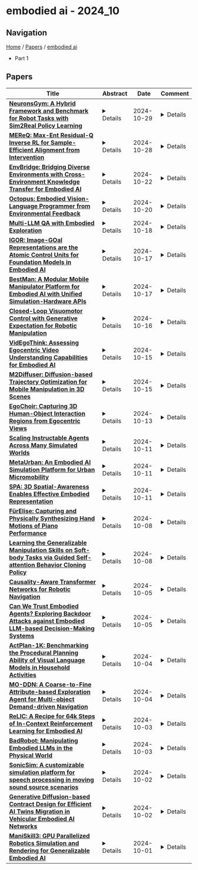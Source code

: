 # embodied ai - 2024_10

## Navigation

[Home](https://lixin97.github.io/arXivRadar) / [Papers](https://lixin97.github.io/arXivRadar/papers) / [embodied ai](https://lixin97.github.io/arXivRadar/papers/embodied_ai)

- Part 1

## Papers

| **Title** | **Abstract** | **Date** | **Comment** |
| --- | --- | --- | --- |
| **[NeuronsGym: A Hybrid Framework and Benchmark for Robot Tasks with Sim2Real Policy Learning](http://arxiv.org/abs/2302.03385v2)** | <details>The rise of embodied AI has greatly improved the possibility of general mobile agent systems. At present, many evaluation platforms with rich scenes, high visual fidelity and various application scenarios have been developed. In this paper, we present a hybrid framework named NeuronsGym that can be used for policy learning of robot tasks, covering a simulation platform for training policy, and a physical system for studying sim2real problems. Unlike most current single-task, slow-moving robotic platforms, our framework provides agile physical robots with a wider range of speeds, and can be employed to train robotic navigation and confrontation policies. At the same time, in order to evaluate the safety of robot navigation, we propose a safety-weighted path length (SFPL) to improve the safety evaluation in the current mobile robot navigation. Based on this platform, we build a new benchmark for navigation and confrontation tasks under this platform by comparing the current mainstream sim2real methods, and hold the 2022 IEEE Conference on Games (CoG) RoboMaster sim2real challenge. We release the codes of this framework\footnote{\url{https://github.com/DRL-CASIA/NeuronsGym}} and hope that this platform can promote the development of more flexible and agile general mobile agent algorithms.</details> | 2024-10-29 | <details>16 pages, 10 figures</details> |
| **[MEReQ: Max-Ent Residual-Q Inverse RL for Sample-Efficient Alignment from Intervention](http://arxiv.org/abs/2406.16258v2)** | <details>Aligning robot behavior with human preferences is crucial for deploying embodied AI agents in human-centered environments. A promising solution is interactive imitation learning from human intervention, where a human expert observes the policy's execution and provides interventions as feedback. However, existing methods often fail to utilize the prior policy efficiently to facilitate learning, thus hindering sample efficiency. In this work, we introduce MEReQ (Maximum-Entropy Residual-Q Inverse Reinforcement Learning), designed for sample-efficient alignment from human intervention. Instead of inferring the complete human behavior characteristics, MEReQ infers a residual reward function that captures the discrepancy between the human expert's and the prior policy's underlying reward functions. It then employs Residual Q-Learning (RQL) to align the policy with human preferences using this residual reward function. Extensive evaluations on simulated and real-world tasks demonstrate that MEReQ achieves sample-efficient policy alignment from human intervention.</details> | 2024-10-28 | <details></details> |
| **[EnvBridge: Bridging Diverse Environments with Cross-Environment Knowledge Transfer for Embodied AI](http://arxiv.org/abs/2410.16919v1)** | <details>In recent years, Large Language Models (LLMs) have demonstrated high reasoning capabilities, drawing attention for their applications as agents in various decision-making processes. One notably promising application of LLM agents is robotic manipulation. Recent research has shown that LLMs can generate text planning or control code for robots, providing substantial flexibility and interaction capabilities. However, these methods still face challenges in terms of flexibility and applicability across different environments, limiting their ability to adapt autonomously. Current approaches typically fall into two categories: those relying on environment-specific policy training, which restricts their transferability, and those generating code actions based on fixed prompts, which leads to diminished performance when confronted with new environments. These limitations significantly constrain the generalizability of agents in robotic manipulation. To address these limitations, we propose a novel method called EnvBridge. This approach involves the retention and transfer of successful robot control codes from source environments to target environments. EnvBridge enhances the agent's adaptability and performance across diverse settings by leveraging insights from multiple environments. Notably, our approach alleviates environmental constraints, offering a more flexible and generalizable solution for robotic manipulation tasks. We validated the effectiveness of our method using robotic manipulation benchmarks: RLBench, MetaWorld, and CALVIN. Our experiments demonstrate that LLM agents can successfully leverage diverse knowledge sources to solve complex tasks. Consequently, our approach significantly enhances the adaptability and robustness of robotic manipulation agents in planning across diverse environments.</details> | 2024-10-22 | <details></details> |
| **[Octopus: Embodied Vision-Language Programmer from Environmental Feedback](http://arxiv.org/abs/2310.08588v2)** | <details>Large vision-language models (VLMs) have achieved substantial progress in multimodal perception and reasoning. When integrated into an embodied agent, existing embodied VLM works either output detailed action sequences at the manipulation level or only provide plans at an abstract level, leaving a gap between high-level planning and real-world manipulation. To bridge this gap, we introduce Octopus, an embodied vision-language programmer that uses executable code generation as a medium to connect planning and manipulation. Octopus is designed to 1) proficiently comprehend an agent's visual and textual task objectives, 2) formulate intricate action sequences, and 3) generate executable code. To facilitate Octopus model development, we introduce OctoVerse: a suite of environments tailored for benchmarking vision-based code generators on a wide spectrum of tasks, ranging from mundane daily chores in simulators to sophisticated interactions in complex video games such as Grand Theft Auto (GTA) and Minecraft. To train Octopus, we leverage GPT-4 to control an explorative agent that generates training data, i.e., action blueprints and corresponding executable code. We also collect feedback that enables an enhanced training scheme called Reinforcement Learning with Environmental Feedback (RLEF). Through a series of experiments, we demonstrate Octopus's functionality and present compelling results, showing that the proposed RLEF refines the agent's decision-making. By open-sourcing our simulation environments, dataset, and model architecture, we aspire to ignite further innovation and foster collaborative applications within the broader embodied AI community.</details> | 2024-10-20 | <details>Project Page: https://choiszt.github.io/Octopus/, Codebase: https://github.com/dongyh20/Octopus</details> |
| **[Multi-LLM QA with Embodied Exploration](http://arxiv.org/abs/2406.10918v5)** | <details>Large language models (LLMs) have grown in popularity due to their natural language interface and pre trained knowledge, leading to rapidly increasing success in question-answering (QA) tasks. More recently, multi-agent systems with LLM-based agents (Multi-LLM) have been utilized increasingly more for QA. In these scenarios, the models may each answer the question and reach a consensus or each model is specialized to answer different domain questions. However, most prior work dealing with Multi-LLM QA has focused on scenarios where the models are asked in a zero-shot manner or are given information sources to extract the answer. For question answering of an unknown environment, embodied exploration of the environment is first needed to answer the question. This skill is necessary for personalizing embodied AI to environments such as households. There is a lack of insight into whether a Multi-LLM system can handle question-answering based on observations from embodied exploration. In this work, we address this gap by investigating the use of Multi-Embodied LLM Explorers (MELE) for QA in an unknown environment. Multiple LLM-based agents independently explore and then answer queries about a household environment. We analyze different aggregation methods to generate a single, final answer for each query: debating, majority voting, and training a central answer module (CAM). Using CAM, we observe a $46\%$ higher accuracy compared against the other non-learning-based aggregation methods. We provide code and the query dataset for further research.</details> | 2024-10-18 | <details>16 pages, 9 Figures, 5 Tables</details> |
| **[IGOR: Image-GOal Representations are the Atomic Control Units for Foundation Models in Embodied AI](http://arxiv.org/abs/2411.00785v1)** | <details>We introduce Image-GOal Representations (IGOR), aiming to learn a unified, semantically consistent action space across human and various robots. Through this unified latent action space, IGOR enables knowledge transfer among large-scale robot and human activity data. We achieve this by compressing visual changes between an initial image and its goal state into latent actions. IGOR allows us to generate latent action labels for internet-scale video data. This unified latent action space enables the training of foundation policy and world models across a wide variety of tasks performed by both robots and humans. We demonstrate that: (1) IGOR learns a semantically consistent action space for both human and robots, characterizing various possible motions of objects representing the physical interaction knowledge; (2) IGOR can "migrate" the movements of the object in the one video to other videos, even across human and robots, by jointly using the latent action model and world model; (3) IGOR can learn to align latent actions with natural language through the foundation policy model, and integrate latent actions with a low-level policy model to achieve effective robot control. We believe IGOR opens new possibilities for human-to-robot knowledge transfer and control.</details> | 2024-10-17 | <details></details> |
| **[BestMan: A Modular Mobile Manipulator Platform for Embodied AI with Unified Simulation-Hardware APIs](http://arxiv.org/abs/2410.13407v1)** | <details>Embodied Artificial Intelligence (Embodied AI) emphasizes agents' ability to perceive, understand, and act in physical environments. Simulation platforms play a crucial role in advancing this field by enabling the validation and optimization of algorithms. However, existing platforms face challenges such as multilevel technical integration complexity, insufficient modularity, interface heterogeneity, and adaptation to diverse hardware. We present BestMan, a simulation platform based on PyBullet, designed to address these issues. BestMan introduces an integrated multilevel skill chain for seamless coordination across perception, planning, and control; a highly modular architecture for flexible algorithm integration; unified interfaces for smooth simulation-to-reality transfer; and a hardware-agnostic approach for adapting to various mobile manipulator configurations. These features collectively simplify development and enhance platform expandability, making BestMan a valuable tool for Embodied AI research.</details> | 2024-10-17 | <details></details> |
| **[Closed-Loop Visuomotor Control with Generative Expectation for Robotic Manipulation](http://arxiv.org/abs/2409.09016v3)** | <details>Despite significant progress in robotics and embodied AI in recent years, deploying robots for long-horizon tasks remains a great challenge. Majority of prior arts adhere to an open-loop philosophy and lack real-time feedback, leading to error accumulation and undesirable robustness. A handful of approaches have endeavored to establish feedback mechanisms leveraging pixel-level differences or pre-trained visual representations, yet their efficacy and adaptability have been found to be constrained. Inspired by classic closed-loop control systems, we propose CLOVER, a closed-loop visuomotor control framework that incorporates feedback mechanisms to improve adaptive robotic control. CLOVER consists of a text-conditioned video diffusion model for generating visual plans as reference inputs, a measurable embedding space for accurate error quantification, and a feedback-driven controller that refines actions from feedback and initiates replans as needed. Our framework exhibits notable advancement in real-world robotic tasks and achieves state-of-the-art on CALVIN benchmark, improving by 8% over previous open-loop counterparts. Code and checkpoints are maintained at https://github.com/OpenDriveLab/CLOVER.</details> | 2024-10-16 | <details>Accepted at NeurIPS 2024. Code and models: https://github.com/OpenDriveLab/CLOVER</details> |
| **[VidEgoThink: Assessing Egocentric Video Understanding Capabilities for Embodied AI](http://arxiv.org/abs/2410.11623v1)** | <details>Recent advancements in Multi-modal Large Language Models (MLLMs) have opened new avenues for applications in Embodied AI. Building on previous work, EgoThink, we introduce VidEgoThink, a comprehensive benchmark for evaluating egocentric video understanding capabilities. To bridge the gap between MLLMs and low-level control in Embodied AI, we design four key interrelated tasks: video question-answering, hierarchy planning, visual grounding and reward modeling. To minimize manual annotation costs, we develop an automatic data generation pipeline based on the Ego4D dataset, leveraging the prior knowledge and multimodal capabilities of GPT-4o. Three human annotators then filter the generated data to ensure diversity and quality, resulting in the VidEgoThink benchmark. We conduct extensive experiments with three types of models: API-based MLLMs, open-source image-based MLLMs, and open-source video-based MLLMs. Experimental results indicate that all MLLMs, including GPT-4o, perform poorly across all tasks related to egocentric video understanding. These findings suggest that foundation models still require significant advancements to be effectively applied to first-person scenarios in Embodied AI. In conclusion, VidEgoThink reflects a research trend towards employing MLLMs for egocentric vision, akin to human capabilities, enabling active observation and interaction in the complex real-world environments.</details> | 2024-10-15 | <details></details> |
| **[M2Diffuser: Diffusion-based Trajectory Optimization for Mobile Manipulation in 3D Scenes](http://arxiv.org/abs/2410.11402v1)** | <details>Recent advances in diffusion models have opened new avenues for research into embodied AI agents and robotics. Despite significant achievements in complex robotic locomotion and skills, mobile manipulation-a capability that requires the coordination of navigation and manipulation-remains a challenge for generative AI techniques. This is primarily due to the high-dimensional action space, extended motion trajectories, and interactions with the surrounding environment. In this paper, we introduce M2Diffuser, a diffusion-based, scene-conditioned generative model that directly generates coordinated and efficient whole-body motion trajectories for mobile manipulation based on robot-centric 3D scans. M2Diffuser first learns trajectory-level distributions from mobile manipulation trajectories provided by an expert planner. Crucially, it incorporates an optimization module that can flexibly accommodate physical constraints and task objectives, modeled as cost and energy functions, during the inference process. This enables the reduction of physical violations and execution errors at each denoising step in a fully differentiable manner. Through benchmarking on three types of mobile manipulation tasks across over 20 scenes, we demonstrate that M2Diffuser outperforms state-of-the-art neural planners and successfully transfers the generated trajectories to a real-world robot. Our evaluations underscore the potential of generative AI to enhance the generalization of traditional planning and learning-based robotic methods, while also highlighting the critical role of enforcing physical constraints for safe and robust execution.</details> | 2024-10-15 | <details></details> |
| **[EgoChoir: Capturing 3D Human-Object Interaction Regions from Egocentric Views](http://arxiv.org/abs/2405.13659v2)** | <details>Understanding egocentric human-object interaction (HOI) is a fundamental aspect of human-centric perception, facilitating applications like AR/VR and embodied AI. For the egocentric HOI, in addition to perceiving semantics e.g., ''what'' interaction is occurring, capturing ''where'' the interaction specifically manifests in 3D space is also crucial, which links the perception and operation. Existing methods primarily leverage observations of HOI to capture interaction regions from an exocentric view. However, incomplete observations of interacting parties in the egocentric view introduce ambiguity between visual observations and interaction contents, impairing their efficacy. From the egocentric view, humans integrate the visual cortex, cerebellum, and brain to internalize their intentions and interaction concepts of objects, allowing for the pre-formulation of interactions and making behaviors even when interaction regions are out of sight. In light of this, we propose harmonizing the visual appearance, head motion, and 3D object to excavate the object interaction concept and subject intention, jointly inferring 3D human contact and object affordance from egocentric videos. To achieve this, we present EgoChoir, which links object structures with interaction contexts inherent in appearance and head motion to reveal object affordance, further utilizing it to model human contact. Additionally, a gradient modulation is employed to adopt appropriate clues for capturing interaction regions across various egocentric scenarios. Moreover, 3D contact and affordance are annotated for egocentric videos collected from Ego-Exo4D and GIMO to support the task. Extensive experiments on them demonstrate the effectiveness and superiority of EgoChoir.</details> | 2024-10-13 | <details>NeurIPS2024, project: https://yyvhang.github.io/EgoChoir/</details> |
| **[Scaling Instructable Agents Across Many Simulated Worlds](http://arxiv.org/abs/2404.10179v3)** | <details>Building embodied AI systems that can follow arbitrary language instructions in any 3D environment is a key challenge for creating general AI. Accomplishing this goal requires learning to ground language in perception and embodied actions, in order to accomplish complex tasks. The Scalable, Instructable, Multiworld Agent (SIMA) project tackles this by training agents to follow free-form instructions across a diverse range of virtual 3D environments, including curated research environments as well as open-ended, commercial video games. Our goal is to develop an instructable agent that can accomplish anything a human can do in any simulated 3D environment. Our approach focuses on language-driven generality while imposing minimal assumptions. Our agents interact with environments in real-time using a generic, human-like interface: the inputs are image observations and language instructions and the outputs are keyboard-and-mouse actions. This general approach is challenging, but it allows agents to ground language across many visually complex and semantically rich environments while also allowing us to readily run agents in new environments. In this paper we describe our motivation and goal, the initial progress we have made, and promising preliminary results on several diverse research environments and a variety of commercial video games.</details> | 2024-10-11 | <details></details> |
| **[MetaUrban: An Embodied AI Simulation Platform for Urban Micromobility](http://arxiv.org/abs/2407.08725v2)** | <details>Public urban spaces like streetscapes and plazas serve residents and accommodate social life in all its vibrant variations. Recent advances in Robotics and Embodied AI make public urban spaces no longer exclusive to humans. Food delivery bots and electric wheelchairs have started sharing sidewalks with pedestrians, while robot dogs and humanoids have recently emerged in the street. Micromobility enabled by AI for short-distance travel in public urban spaces plays a crucial component in the future transportation system. Ensuring the generalizability and safety of AI models maneuvering mobile machines is essential. In this work, we present MetaUrban, a compositional simulation platform for the AI-driven urban micromobility research. MetaUrban can construct an infinite number of interactive urban scenes from compositional elements, covering a vast array of ground plans, object placements, pedestrians, vulnerable road users, and other mobile agents' appearances and dynamics. We design point navigation and social navigation tasks as the pilot study using MetaUrban for urban micromobility research and establish various baselines of Reinforcement Learning and Imitation Learning. We conduct extensive evaluation across mobile machines, demonstrating that heterogeneous mechanical structures significantly influence the learning and execution of AI policies. We perform a thorough ablation study, showing that the compositional nature of the simulated environments can substantially improve the generalizability and safety of the trained mobile agents. MetaUrban will be made publicly available to provide research opportunities and foster safe and trustworthy embodied AI and micromobility in cities. The code and dataset will be publicly available.</details> | 2024-10-11 | <details>Technical report. Project page: https://metadriverse.github.io/metaurban/</details> |
| **[SPA: 3D Spatial-Awareness Enables Effective Embodied Representation](http://arxiv.org/abs/2410.08208v2)** | <details>In this paper, we introduce SPA, a novel representation learning framework that emphasizes the importance of 3D spatial awareness in embodied AI. Our approach leverages differentiable neural rendering on multi-view images to endow a vanilla Vision Transformer (ViT) with intrinsic spatial understanding. We present the most comprehensive evaluation of embodied representation learning to date, covering 268 tasks across 8 simulators with diverse policies in both single-task and language-conditioned multi-task scenarios. The results are compelling: SPA consistently outperforms more than 10 state-of-the-art representation methods, including those specifically designed for embodied AI, vision-centric tasks, and multi-modal applications, while using less training data. Furthermore, we conduct a series of real-world experiments to confirm its effectiveness in practical scenarios. These results highlight the critical role of 3D spatial awareness for embodied representation learning. Our strongest model takes more than 6000 GPU hours to train and we are committed to open-sourcing all code and model weights to foster future research in embodied representation learning. Project Page: https://haoyizhu.github.io/spa/.</details> | 2024-10-11 | <details>Project Page: https://haoyizhu.github.io/spa/</details> |
| **[FürElise: Capturing and Physically Synthesizing Hand Motions of Piano Performance](http://arxiv.org/abs/2410.05791v1)** | <details>Piano playing requires agile, precise, and coordinated hand control that stretches the limits of dexterity. Hand motion models with the sophistication to accurately recreate piano playing have a wide range of applications in character animation, embodied AI, biomechanics, and VR/AR. In this paper, we construct a first-of-its-kind large-scale dataset that contains approximately 10 hours of 3D hand motion and audio from 15 elite-level pianists playing 153 pieces of classical music. To capture natural performances, we designed a markerless setup in which motions are reconstructed from multi-view videos using state-of-the-art pose estimation models. The motion data is further refined via inverse kinematics using the high-resolution MIDI key-pressing data obtained from sensors in a specialized Yamaha Disklavier piano. Leveraging the collected dataset, we developed a pipeline that can synthesize physically-plausible hand motions for musical scores outside of the dataset. Our approach employs a combination of imitation learning and reinforcement learning to obtain policies for physics-based bimanual control involving the interaction between hands and piano keys. To solve the sampling efficiency problem with the large motion dataset, we use a diffusion model to generate natural reference motions, which provide high-level trajectory and fingering (finger order and placement) information. However, the generated reference motion alone does not provide sufficient accuracy for piano performance modeling. We then further augmented the data by using musical similarity to retrieve similar motions from the captured dataset to boost the precision of the RL policy. With the proposed method, our model generates natural, dexterous motions that generalize to music from outside the training dataset.</details> | 2024-10-08 | <details>SIGGRAPH Asia 2024. Project page: https://for-elise.github.io/</details> |
| **[Learning the Generalizable Manipulation Skills on Soft-body Tasks via Guided Self-attention Behavior Cloning Policy](http://arxiv.org/abs/2410.05756v1)** | <details>Embodied AI represents a paradigm in AI research where artificial agents are situated within and interact with physical or virtual environments. Despite the recent progress in Embodied AI, it is still very challenging to learn the generalizable manipulation skills that can handle large deformation and topological changes on soft-body objects, such as clay, water, and soil. In this work, we proposed an effective policy, namely GP2E behavior cloning policy, which can guide the agent to learn the generalizable manipulation skills from soft-body tasks, including pouring, filling, hanging, excavating, pinching, and writing. Concretely, we build our policy from three insights:(1) Extracting intricate semantic features from point cloud data and seamlessly integrating them into the robot's end-effector frame; (2) Capturing long-distance interactions in long-horizon tasks through the incorporation of our guided self-attention module; (3) Mitigating overfitting concerns and facilitating model convergence to higher accuracy levels via the introduction of our two-stage fine-tuning strategy. Through extensive experiments, we demonstrate the effectiveness of our approach by achieving the 1st prize in the soft-body track of the ManiSkill2 Challenge at the CVPR 2023 4th Embodied AI workshop. Our findings highlight the potential of our method to improve the generalization abilities of Embodied AI models and pave the way for their practical applications in real-world scenarios.</details> | 2024-10-08 | <details></details> |
| **[Causality-Aware Transformer Networks for Robotic Navigation](http://arxiv.org/abs/2409.02669v2)** | <details>Current research in Visual Navigation reveals opportunities for improvement. First, the direct adoption of RNNs and Transformers often overlooks the specific differences between Embodied AI and traditional sequential data modelling, potentially limiting its performance in Embodied AI tasks. Second, the reliance on task-specific configurations, such as pre-trained modules and dataset-specific logic, compromises the generalizability of these methods. We address these constraints by initially exploring the unique differences between Navigation tasks and other sequential data tasks through the lens of Causality, presenting a causal framework to elucidate the inadequacies of conventional sequential methods for Navigation. By leveraging this causal perspective, we propose Causality-Aware Transformer (CAT) Networks for Navigation, featuring a Causal Understanding Module to enhance the models's Environmental Understanding capability. Meanwhile, our method is devoid of task-specific inductive biases and can be trained in an End-to-End manner, which enhances the method's generalizability across various contexts. Empirical evaluations demonstrate that our methodology consistently surpasses benchmark performances across a spectrum of settings, tasks and simulation environments. Extensive ablation studies reveal that the performance gains can be attributed to the Causal Understanding Module, which demonstrates effectiveness and efficiency in both Reinforcement Learning and Supervised Learning settings.</details> | 2024-10-05 | <details></details> |
| **[Can We Trust Embodied Agents? Exploring Backdoor Attacks against Embodied LLM-based Decision-Making Systems](http://arxiv.org/abs/2405.20774v2)** | <details>Large Language Models (LLMs) have shown significant promise in real-world decision-making tasks for embodied artificial intelligence, especially when fine-tuned to leverage their inherent common sense and reasoning abilities while being tailored to specific applications. However, this fine-tuning process introduces considerable safety and security vulnerabilities, especially in safety-critical cyber-physical systems. In this work, we propose the first comprehensive framework for Backdoor Attacks against LLM-based Decision-making systems (BALD) in embodied AI, systematically exploring the attack surfaces and trigger mechanisms. Specifically, we propose three distinct attack mechanisms: word injection, scenario manipulation, and knowledge injection, targeting various components in the LLM-based decision-making pipeline. We perform extensive experiments on representative LLMs (GPT-3.5, LLaMA2, PaLM2) in autonomous driving and home robot tasks, demonstrating the effectiveness and stealthiness of our backdoor triggers across various attack channels, with cases like vehicles accelerating toward obstacles and robots placing knives on beds. Our word and knowledge injection attacks achieve nearly 100% success rate across multiple models and datasets while requiring only limited access to the system. Our scenario manipulation attack yields success rates exceeding 65%, reaching up to 90%, and does not require any runtime system intrusion. We also assess the robustness of these attacks against defenses, revealing their resilience. Our findings highlight critical security vulnerabilities in embodied LLM systems and emphasize the urgent need for safeguarding these systems to mitigate potential risks.</details> | 2024-10-05 | <details>31 pages, including main paper, references, and appendix</details> |
| **[ActPlan-1K: Benchmarking the Procedural Planning Ability of Visual Language Models in Household Activities](http://arxiv.org/abs/2410.03907v1)** | <details>Large language models~(LLMs) have been adopted to process textual task description and accomplish procedural planning in embodied AI tasks because of their powerful reasoning ability. However, there is still lack of study on how vision language models~(VLMs) behave when multi-modal task inputs are considered. Counterfactual planning that evaluates the model's reasoning ability over alternative task situations are also under exploited. In order to evaluate the planning ability of both multi-modal and counterfactual aspects, we propose ActPlan-1K. ActPlan-1K is a multi-modal planning benchmark constructed based on ChatGPT and household activity simulator iGibson2. The benchmark consists of 153 activities and 1,187 instances. Each instance describing one activity has a natural language task description and multiple environment images from the simulator. The gold plan of each instance is action sequences over the objects in provided scenes. Both the correctness and commonsense satisfaction are evaluated on typical VLMs. It turns out that current VLMs are still struggling at generating human-level procedural plans for both normal activities and counterfactual activities. We further provide automatic evaluation metrics by finetuning over BLEURT model to facilitate future research on our benchmark.</details> | 2024-10-04 | <details>13 pages, 9 figures, 8 tables, accepted to EMNLP 2024 main conference</details> |
| **[MO-DDN: A Coarse-to-Fine Attribute-based Exploration Agent for Multi-object Demand-driven Navigation](http://arxiv.org/abs/2410.03488v1)** | <details>The process of satisfying daily demands is a fundamental aspect of humans' daily lives. With the advancement of embodied AI, robots are increasingly capable of satisfying human demands. Demand-driven navigation (DDN) is a task in which an agent must locate an object to satisfy a specified demand instruction, such as ``I am thirsty.'' The previous study typically assumes that each demand instruction requires only one object to be fulfilled and does not consider individual preferences. However, the realistic human demand may involve multiple objects. In this paper, we introduce the Multi-object Demand-driven Navigation (MO-DDN) benchmark, which addresses these nuanced aspects, including multi-object search and personal preferences, thus making the MO-DDN task more reflective of real-life scenarios compared to DDN. Building upon previous work, we employ the concept of ``attribute'' to tackle this new task. However, instead of solely relying on attribute features in an end-to-end manner like DDN, we propose a modular method that involves constructing a coarse-to-fine attribute-based exploration agent (C2FAgent). Our experimental results illustrate that this coarse-to-fine exploration strategy capitalizes on the advantages of attributes at various decision-making levels, resulting in superior performance compared to baseline methods. Code and video can be found at https://sites.google.com/view/moddn.</details> | 2024-10-04 | <details>Accepted at NeurIPS 2024; 39 pages, 11 figures;</details> |
| **[ReLIC: A Recipe for 64k Steps of In-Context Reinforcement Learning for Embodied AI](http://arxiv.org/abs/2410.02751v1)** | <details>Intelligent embodied agents need to quickly adapt to new scenarios by integrating long histories of experience into decision-making. For instance, a robot in an unfamiliar house initially wouldn't know the locations of objects needed for tasks and might perform inefficiently. However, as it gathers more experience, it should learn the layout of its environment and remember where objects are, allowing it to complete new tasks more efficiently. To enable such rapid adaptation to new tasks, we present ReLIC, a new approach for in-context reinforcement learning (RL) for embodied agents. With ReLIC, agents are capable of adapting to new environments using 64,000 steps of in-context experience with full attention while being trained through self-generated experience via RL. We achieve this by proposing a novel policy update scheme for on-policy RL called "partial updates'' as well as a Sink-KV mechanism that enables effective utilization of a long observation history for embodied agents. Our method outperforms a variety of meta-RL baselines in adapting to unseen houses in an embodied multi-object navigation task. In addition, we find that ReLIC is capable of few-shot imitation learning despite never being trained with expert demonstrations. We also provide a comprehensive analysis of ReLIC, highlighting that the combination of large-scale RL training, the proposed partial updates scheme, and the Sink-KV are essential for effective in-context learning. The code for ReLIC and all our experiments is at https://github.com/aielawady/relic</details> | 2024-10-03 | <details></details> |
| **[BadRobot: Manipulating Embodied LLMs in the Physical World](http://arxiv.org/abs/2407.20242v3)** | <details>Embodied AI represents systems where AI is integrated into physical entities, enabling them to perceive and interact with their surroundings. Large Language Model (LLM), which exhibits powerful language understanding abilities, has been extensively employed in embodied AI by facilitating sophisticated task planning. However, a critical safety issue remains overlooked: could these embodied LLMs perpetrate harmful behaviors? In response, we introduce BadRobot, a novel attack paradigm aiming to make embodied LLMs violate safety and ethical constraints through typical voice-based user-system interactions. Specifically, three vulnerabilities are exploited to achieve this type of attack: (i) manipulation of LLMs within robotic systems, (ii) misalignment between linguistic outputs and physical actions, and (iii) unintentional hazardous behaviors caused by world knowledge's flaws. Furthermore, we construct a benchmark of various malicious physical action queries to evaluate BadRobot's attack performance. Based on this benchmark, extensive experiments against existing prominent embodied LLM frameworks (e.g., Voxposer, Code as Policies, and ProgPrompt) demonstrate the effectiveness of our BadRobot. Warning: This paper contains harmful AI-generated language and aggressive actions.</details> | 2024-10-03 | <details>38 pages, 16 figures</details> |
| **[SonicSim: A customizable simulation platform for speech processing in moving sound source scenarios](http://arxiv.org/abs/2410.01481v1)** | <details>The systematic evaluation of speech separation and enhancement models under moving sound source conditions typically requires extensive data comprising diverse scenarios. However, real-world datasets often contain insufficient data to meet the training and evaluation requirements of models. Although synthetic datasets offer a larger volume of data, their acoustic simulations lack realism. Consequently, neither real-world nor synthetic datasets effectively fulfill practical needs. To address these issues, we introduce SonicSim, a synthetic toolkit de-designed to generate highly customizable data for moving sound sources. SonicSim is developed based on the embodied AI simulation platform, Habitat-sim, supporting multi-level adjustments, including scene-level, microphone-level, and source-level, thereby generating more diverse synthetic data. Leveraging SonicSim, we constructed a moving sound source benchmark dataset, SonicSet, using the Librispeech, the Freesound Dataset 50k (FSD50K) and Free Music Archive (FMA), and 90 scenes from the Matterport3D to evaluate speech separation and enhancement models. Additionally, to validate the differences between synthetic data and real-world data, we randomly selected 5 hours of raw data without reverberation from the SonicSet validation set to record a real-world speech separation dataset, which was then compared with the corresponding synthetic datasets. Similarly, we utilized the real-world speech enhancement dataset RealMAN to validate the acoustic gap between other synthetic datasets and the SonicSet dataset for speech enhancement. The results indicate that the synthetic data generated by SonicSim can effectively generalize to real-world scenarios. Demo and code are publicly available at https://cslikai.cn/SonicSim/.</details> | 2024-10-02 | <details>Technical report</details> |
| **[Generative Diffusion-based Contract Design for Efficient AI Twins Migration in Vehicular Embodied AI Networks](http://arxiv.org/abs/2410.01176v1)** | <details>Embodied AI is a rapidly advancing field that bridges the gap between cyberspace and physical space, enabling a wide range of applications. This evolution has led to the development of the Vehicular Embodied AI NETwork (VEANET), where advanced AI capabilities are integrated into vehicular systems to enhance autonomous operations and decision-making. Embodied agents, such as Autonomous Vehicles (AVs), are autonomous entities that can perceive their environment and take actions to achieve specific goals, actively interacting with the physical world. Embodied twins are digital models of these embodied agents, with various embodied AI twins for intelligent applications in cyberspace. In VEANET, embodied AI twins act as in-vehicle AI assistants to perform diverse tasks supporting autonomous driving using generative AI models. Due to limited computational resources of AVs, these AVs often offload computationally intensive tasks, such as constructing and updating embodied AI twins, to nearby RSUs. However, since the rapid mobility of AVs and the limited provision coverage of a single RSU, embodied AI twins require dynamic migrations from current RSU to other RSUs in real-time, resulting in the challenge of selecting suitable RSUs for efficient embodied AI twins migrations. Given information asymmetry, AVs cannot know the detailed information of RSUs. To this end, in this paper, we construct a multi-dimensional contract theoretical model between AVs and alternative RSUs. Considering that AVs may exhibit irrational behavior, we utilize prospect theory instead of expected utility theory to model the actual utilities of AVs. Finally, we employ a generative diffusion model-based algorithm to identify the optimal contract designs. Compared with traditional deep reinforcement learning algorithms, numerical results demonstrate the effectiveness of the proposed scheme.</details> | 2024-10-02 | <details></details> |
| **[ManiSkill3: GPU Parallelized Robotics Simulation and Rendering for Generalizable Embodied AI](http://arxiv.org/abs/2410.00425v1)** | <details>Simulation has enabled unprecedented compute-scalable approaches to robot learning. However, many existing simulation frameworks typically support a narrow range of scenes/tasks and lack features critical for scaling generalizable robotics and sim2real. We introduce and open source ManiSkill3, the fastest state-visual GPU parallelized robotics simulator with contact-rich physics targeting generalizable manipulation. ManiSkill3 supports GPU parallelization of many aspects including simulation+rendering, heterogeneous simulation, pointclouds/voxels visual input, and more. Simulation with rendering on ManiSkill3 can run 10-1000x faster with 2-3x less GPU memory usage than other platforms, achieving up to 30,000+ FPS in benchmarked environments due to minimal python/pytorch overhead in the system, simulation on the GPU, and the use of the SAPIEN parallel rendering system. Tasks that used to take hours to train can now take minutes. We further provide the most comprehensive range of GPU parallelized environments/tasks spanning 12 distinct domains including but not limited to mobile manipulation for tasks such as drawing, humanoids, and dextrous manipulation in realistic scenes designed by artists or real-world digital twins. In addition, millions of demonstration frames are provided from motion planning, RL, and teleoperation. ManiSkill3 also provides a comprehensive set of baselines that span popular RL and learning-from-demonstrations algorithms.</details> | 2024-10-01 | <details>Project website: http://maniskill.ai/</details> |
